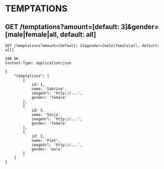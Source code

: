 # TEMPTATIONS

## GET /temptations?amount=[default: 3]&gender=[male|female|all, default: all]

```
GET /temptations?amount=[default: 3]&gender=[male|female|all, default: all]

200 OK
Content-Type: application/json

{
    "temptations": [
        {
            id: 1,
            name: 'Sabrina',
            imageUrl: 'http://...',
            gender: 'female'
        },
        {
            id: 5,
            name: 'Sonja',
            imageUrl: 'http://...',
            gender: 'female'
        },
        {
            id: 2,
            name: 'Piet',
            imageUrl: 'http://...',
            gender: 'male'
        }
    ]
}
```
